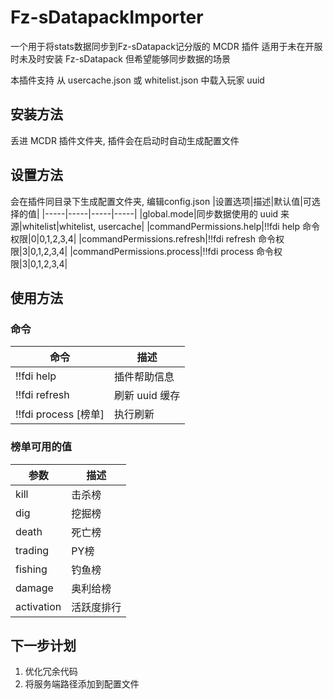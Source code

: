 # Fz-sDatapackImporter
一个用于将stats数据同步到Fz-sDatapack记分版的 MCDR 插件
适用于未在开服时未及时安装 Fz-sDatapack 但希望能够同步数据的场景

本插件支持 从 usercache.json 或 whitelist.json 中载入玩家 uuid

## 安装方法
丢进 MCDR 插件文件夹, 插件会在启动时自动生成配置文件

## 设置方法
会在插件同目录下生成配置文件夹, 编辑config.json
|设置选项|描述|默认值|可选择的值|
|-----|-----|-----|-----|
|global.mode|同步数据使用的 uuid 来源|whitelist|whitelist, usercache|
|commandPermissions.help|!!fdi help 命令权限|0|0,1,2,3,4|
|commandPermissions.refresh|!!fdi refresh 命令权限|3|0,1,2,3,4|
|commandPermissions.process|!!fdi process 命令权限|3|0,1,2,3,4|

## 使用方法

### 命令
|命令|描述|
|-----|-----|
|!!fdi help| 插件帮助信息|
|!!fdi refresh| 刷新 uuid 缓存|
|!!fdi process [榜单]| 执行刷新|

### 榜单可用的值
|参数|描述|
|-----|-----|
|kill|击杀榜|
|dig|挖掘榜|
|death|死亡榜|
|trading|PY榜|
|fishing|钓鱼榜|
|damage|奥利给榜|
|activation|活跃度排行|

## 下一步计划
1. 优化冗余代码
2. 将服务端路径添加到配置文件
